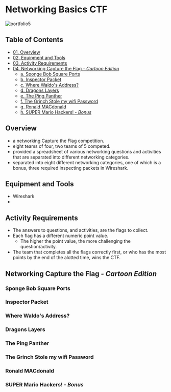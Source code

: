# Networking Basics CTF

![portfolio5](https://github.com/CJanecka/Projects_and_CTFs/assets/131223318/562b0a28-7c3d-42bf-8c1d-77fcb02c7c2c)

## Table of Contents

  + [01. Overview](#Overview)
  + [02. Equipment and Tools](#Equipment-and-Tools)
  + [03. Activity Requirements](#Activity-Requirements)
  + [04. Networking Capture the Flag *- Cartoon Edition*](#Networking-Capture-the-Flag---Cartoon-Edition)
    - [a. Sponge Bob Square Ports](#Sponge-Bob-Square-Ports)
    - [b. Inspector Packet](#Inspector-Packet)
    - [c. Where Waldo's Address?](#Where-Waldos-Address)
    - [d. Dragons Layers](#Dragons-Layers)
    - [e. The Ping Panther](#The-Ping-Panther)
    - [f. The Grinch Stole my wifi Password](#The-Grinch-Stole-my-wifi-Password)
    - [g. Ronald MACdonald](#Ronald-MACdonald)
    - [h. SUPER Mario Hackers! *- Bonus*](#SUPER-Mario-Hackers---Bonus)

## Overview

<base points to change>

  + a networking Capture the Flag competition.
  + eight teams of four, two teams of 5 competed.
  + provided a spreadsheet of various networking questions and activities that are separated into different networking categories.
  + separated into eight different networking categories, one of which is a bonus, three required inspecting packets in Wireshark.

## Equipment and Tools

  + Wireshark
  + <cont here>

## Activity Requirements

<base points to change>

  + The answers to questions, and activities, are the flags to collect.
  + Each flag has a different numeric point value.
    - The higher the point value, the more challenging the question/activity.
  + The team that completes all the flags correctly first, or who has the most points by the end of the alotted time, wins the CTF.

## Networking Capture the Flag *- Cartoon Edition*

<base points to change>

### Sponge Bob Square Ports
### Inspector Packet
### Where Waldo's Address?
### Dragons Layers
### The Ping Panther
### The Grinch Stole my wifi Password
### Ronald MACdonald
### SUPER Mario Hackers! *- Bonus*
